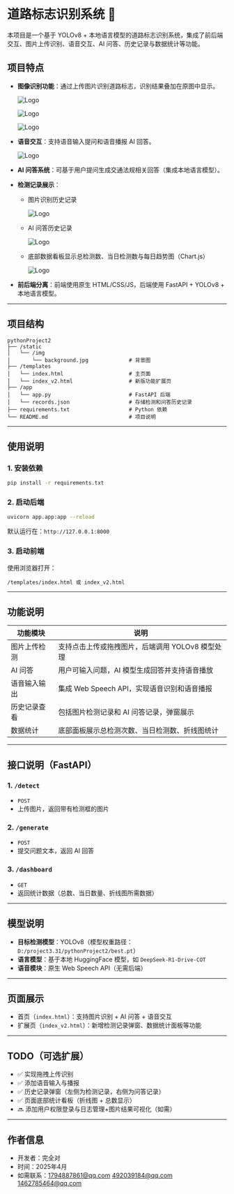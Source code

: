 # 道路标志识别系统 🚦

本项目是一个基于 YOLOv8 + 本地语言模型的道路标志识别系统，集成了前后端交互、图片上传识别、语音交互、AI 问答、历史记录与数据统计等功能。

## 项目特点

- **图像识别功能**：通过上传图片识别道路标志，识别结果叠加在原图中显示。

  ![Logo](in/1.png)


   ![Logo](in/2.png)

   ![Logo](in/3.png)

- **语音交互**：支持语音输入提问和语音播报 AI 回答。

   ![Logo](in/4.png)

- **AI 问答系统**：可基于用户提问生成交通法规相关回答（集成本地语言模型）。

- **检测记录展示**：
  
  - 图片识别历史记录
  
     ![Logo](in/5.png)
  
  - AI 问答历史记录
  
    ![Logo](in/6.png)
  
  - 底部数据看板显示总检测数、当日检测数与每日趋势图（Chart.js）
  
    ![Logo](in/7.png)
  
- **前后端分离**：前端使用原生 HTML/CSS/JS，后端使用 FastAPI + YOLOv8 + 本地语言模型。

---

## 项目结构

```
pythonProject2
├── /static
│   └── /img
│       └── background.jpg             # 背景图
├── /templates
│   └── index.html                     # 主页面
│   └── index_v2.html                  # 新版功能扩展页
├── /app
│   └── app.py                         # FastAPI 后端
│   └── records.json                   # 存储检测和问答历史记录
├── requirements.txt                   # Python 依赖
└── README.md                          # 项目说明
```

---

##  使用说明

### 1. 安装依赖

```bash
pip install -r requirements.txt
```

### 2. 启动后端

```bash
uvicorn app.app:app --reload
```

默认运行在：`http://127.0.0.1:8000`

### 3. 启动前端

使用浏览器打开：

```
/templates/index.html 或 index_v2.html
```

---

## 功能说明

| 功能模块     | 说明                                             |
| ------------ | ------------------------------------------------ |
| 图片上传检测 | 支持点击上传或拖拽图片，后端调用 YOLOv8 模型处理 |
| AI 问答      | 用户可输入问题，AI 模型生成回答并支持语音播放    |
| 语音输入输出 | 集成 Web Speech API，实现语音识别和语音播报      |
| 历史记录查看 | 包括图片检测记录和 AI 问答记录，弹窗展示         |
| 数据统计     | 底部面板展示总检测次数、当日检测数、折线图统计   |

---

##  接口说明（FastAPI）

### 1. `/detect`  
- `POST`
- 上传图片，返回带有检测框的图片

### 2. `/generate`  
- `POST`
- 提交问题文本，返回 AI 回答

### 3. `/dashboard`
- `GET`
- 返回统计数据（总数、当日数量、折线图所需数据）

---

##  模型说明

- **目标检测模型**：YOLOv8（模型权重路径：`D:/project3.31/pythonProject2/best.pt`）
- **语言模型**：基于本地 HuggingFace 模型，如 `DeepSeek-R1-Drive-COT`
- **语音模块**：原生 Web Speech API（无需后端）

---

## 页面展示

- 首页（`index.html`）：支持图片识别 + AI 问答 + 语音交互  
- 扩展页（`index_v2.html`）：新增检测记录弹窗、数据统计面板等功能

---

##  TODO（可选扩展）

- ✅ 实现拖拽上传识别
- ✅ 添加语音输入与播报
- ✅ 历史记录弹窗（左侧为检测记录，右侧为问答记录）
- ✅ 页面底部统计看板（折线图 + 总数显示）
- 🔜 添加用户权限登录与日志管理+图片结果可视化（如需）

---

##  作者信息

-  开发者：完全对
- 时间：2025年4月
- 如需联系：1794887861@qq.com 492039184@qq.com 1462785464@qq.com
